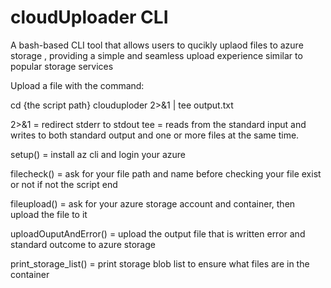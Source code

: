 # cloudUploader CLI

A bash-based CLI tool that allows users to qucikly uplaod files to azure storage , providing a simple and seamless upload experience similar to popular storage services

Upload a file with the command:

cd {the script path}
clouduploder 2>&1 | tee output.txt

2>&1 = redirect stderr to stdout
tee = reads from the standard input and writes to both standard output and one or more files at the same time. 

setup() = install az cli and login your azure 

filecheck() = ask for your file path and name before checking your file exist or not
                   if not 
                         the script end


fileupload() = ask for your azure storage account and container, then upload the file to it

uploadOuputAndError() = upload the output file that is written error and standard outcome to azure storage 

print_storage_list() = print storage blob list to ensure what files are in the container



